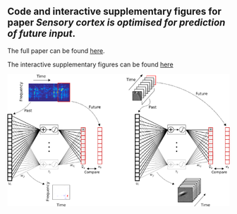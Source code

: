 ## Code and interactive supplementary figures for paper *Sensory cortex is optimised for prediction of future input*. 

The full paper can be found [here](https://www.biorxiv.org/content/early/2017/11/24/224758).

The interactive supplementary figures can be found [here](https://yossing.github.io/temporal_prediction_model/Figures/interactive_supplementary_figures.html)

![](/Figures/manuscript_figures/Figure%201_smaller.png)

